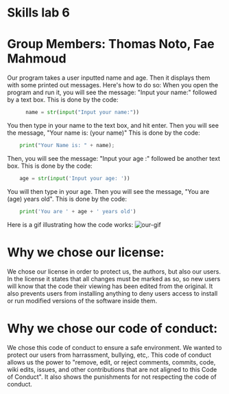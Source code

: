 # Skills lab 6
# Group Members: Thomas Noto, Fae Mahmoud
Our program takes a user inputted name and age. Then it displays them with some printed out messages.
Here's how to do so:
  When you open the program and run it, you will see the message: "Input your name:" followed by a text box.
  This is done by the code:
  ```python
        name = str(input("Input your name:"))
  ```
  You then type in your name to the text box, and hit enter.
  Then you will see the message, "Your name is: (your name)" 
  This is done by the code:
  ``` python
      print("Your Name is: " + name);
  ```
  Then, you will see the message: "Input your age :" followed be another text box.
  This is done by the code:
  ``` python
      age = str(input('Input your age: '))
  ```
  You will then type in your age.
  Then you will see the message, "You are (age) years old".
  This is done by the code: 
  ``` python
      print('You are ' + age + ' years old')
  ```
Here is a gif illustrating how the code works:
![our-gif](https://gyazo.com/7b986672423e6bf7e3c9aedde698ecbf](https://github.com/Fae212/hello-word/blob/main/7b986672423e6bf7e3c9aedde698ecbf.mp4)https://github.com/Fae212/hello-word/blob/main/7b986672423e6bf7e3c9aedde698ecbf.mp4](https://github.com/Fae212/hello-word/blob/main/epic_gif.gif)https://github.com/Fae212/hello-word/blob/main/epic_gif.gif)


# Why we chose our license:
  We chose our license in order to protect us, the authors, but also our users. In the license it states that all changes must be marked as so, so new users will know that the code their viewing has been edited from the original. It also prevents users from installing anything to deny users access to install or run modified versions of the software inside them.


# Why we chose our code of conduct:
  We chose this code of conduct to ensure a safe environment. We wanted to protect our users from harrassment, bullying, etc,. This code of conduct allows us the power to "remove, edit, or reject comments, commits, code, wiki edits, issues, and other contributions that are not aligned to this Code of Conduct". It also shows the punishments for not respecting the code of conduct.


